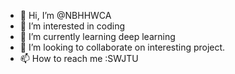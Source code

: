 - 👋 Hi, I’m @NBHHWCA
- 👀 I’m interested in coding
- 🌱 I’m currently learning deep learning
- 💞️ I’m looking to collaborate on interesting project.
- 📫 How to reach me :SWJTU

<!---
NBHHWCA/NBHHWCA is a ✨ special ✨ repository because its `README.md` (this file) appears on your GitHub profile.
You can click the Preview link to take a look at your changes.
--->

